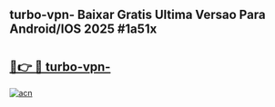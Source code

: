 ## turbo-vpn- Baixar Gratis Ultima Versao Para Android/IOS 2025 #1a51x

# <h2><a href="https://ainizakaria.my?title=turbo-vpn-&ref=20M">🔗👉 🔴 turbo-vpn-</a></h2>

[![acn](https://github.com/user-attachments/assets/0f9c940e-d8b0-45ae-aac7-cd30a18b3e1c)](https://ainizakaria.my?title=turbo-vpn-&ref=20M)

